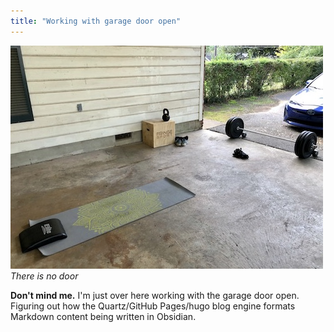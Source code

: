 ```yaml
---
title: "Working with garage door open"
---
```


![Workout area](/notes/images/A7B7C332-1D0F-4019-9B3F-385DB4643BA5_1_105_c.jpeg) _There is no door_

**Don't mind me.** I'm just over here working with the garage door open. Figuring out how the Quartz/GitHub Pages/hugo blog engine formats Markdown content being written in Obsidian.
